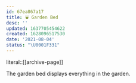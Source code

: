 ```yaml
---
id: 67ea867a17
title: ⛲️ Garden Bed
desc: ''
updated: 1637705454622
created: 1628096517530
date: '2021-08-04'
status: "\U0001F331"
---
```


literal::[[archive-page]]


The garden bed displays everything in the garden.
